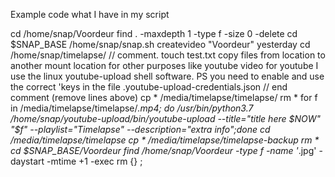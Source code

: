 Example code what I have in my script

cd /home/snap/Voordeur
find . -maxdepth 1 -type f -size 0 -delete
cd $SNAP_BASE
/home/snap/snap.sh createvideo "Voordeur" yesterday
cd /home/snap/timelapse/
// comment.
touch test.txt
copy files from location to another mount location for other purposes like youtube video
for youtube I use the linux youtube-upload shell software. PS you need to enable and use the correct 'keys
in the file .youtube-upload-credentials.json
// end comment (remove lines above)
cp * /media/timelapse/timelapse/
rm *
for f in /media/timelapse/timelapse/*.mp4; do /usr/bin/python3.7 /home/snap/youtube-upload/bin/youtube-upload --title="title here $NOW" "$f" --playlist="Timelapse" --description="extra info";done
cd /media/timelapse/timelapse
cp * /media/timelapse/timelapse-backup
rm *
cd $SNAP_BASE/Voordeur
find /home/snap/Voordeur -type f -name '*.jpg' -daystart -mtime +1 -exec rm {} \;
